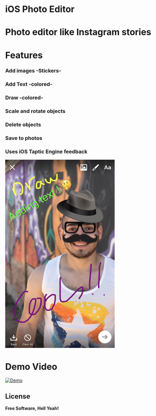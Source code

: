 # iOS Photo Editor
# Photo editor like Instagram stories 

# Features
### Add images -Stickers-
### Add Text -colored- 
### Draw -colored-
### Scale and rotate objects 
### Delete objects 
### Save to photos 
### Uses iOS Taptic Engine feedback 


<img src="screenshot.PNG" width="350" height="600" />

# Demo Video 
[![Demo](https://img.youtube.com/vi/9VeIl9i30dI/0.jpg)](https://youtu.be/9VeIl9i30dI)


License
----
**Free Software, Hell Yeah!**
